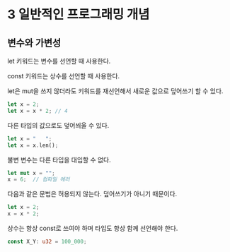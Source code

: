 # 3 일반적인 프로그래밍 개념

## 변수와 가변성 

let 키워드는 변수를 선언할 때 사용한다. 

const 키워드는 상수를 선언할 때 사용한다.

let은 mut을 쓰지 않더라도 키워드를 재선언해서 새로운 값으로 덮어쓰기 할 수 있다.
```rust
let x = 2;
let x = x * 2; // 4
```

다른 타입의 값으로도 덮어씌울 수 있다.
```rust
let x = "   ";
let x = x.len();
```

불변 변수는 다른 타입을 대입할 수 없다.
```rust
let mut x = "";
x = 6;  // 컴파일 에러
```


다음과 같은 문법은 허용되지 않는다.  덮어쓰기가 아니기 때문이다.
```rust
let x = 2;
x = x * 2;
```

상수는 항상 const로 쓰여야 하며 타입도 항상 함께 선언해야 한다.
```rust
const X_Y: u32 = 100_000;
```
